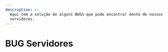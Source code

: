 ```yaml
---
description: >-
  Aqui tem a solução de alguns BUGS que pode encontrar dento de nossos
  servidores.
---
```


# BUG Servidores

